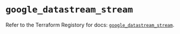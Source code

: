 # `google_datastream_stream`

Refer to the Terraform Registory for docs: [`google_datastream_stream`](https://registry.terraform.io/providers/hashicorp/google/5.5.0/docs/resources/datastream_stream).

